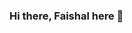 ### Hi there, Faishal here  👋

<!--
 ✨ _welcome_ ✨ 

Here are some ideas to get you started:

- 🔭 I’m currently working at PT. Bhumi Varta Technology 
- 🌱 I’m currently learning Mobile Development like Flutter, react native and kotlin, also still learn about web development such as nodejs, vue, reactjs, next js
- 👯 I’m looking to collaborate on friend
- 🤔 I’m looking for help with friend
- 💬 I'm open to collaborate or discussion about software development
- 📫 How to reach me: shaldi1710

-->
